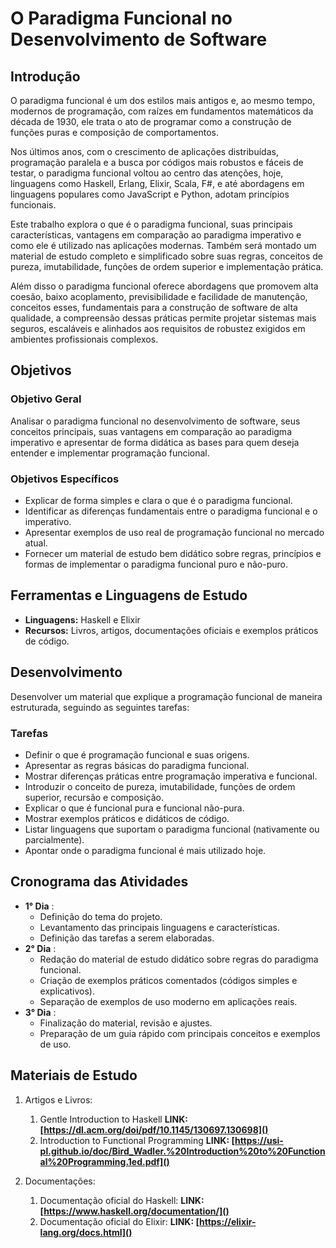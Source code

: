 # O Paradigma Funcional no Desenvolvimento de Software

## Introdução

O paradigma funcional é um dos estilos mais antigos e, ao mesmo tempo, modernos de programação, com raízes em fundamentos matemáticos da década de 1930, ele trata o ato de programar como a construção de funções puras e composição de comportamentos.

Nos últimos anos, com o crescimento de aplicações distribuídas, programação paralela e a busca por códigos mais robustos e fáceis de testar, o paradigma funcional voltou ao centro das atenções, hoje, linguagens como Haskell, Erlang, Elixir, Scala, F#, e até abordagens em linguagens populares como JavaScript e Python, adotam princípios funcionais.

Este trabalho explora o que é o paradigma funcional, suas principais características, vantagens em comparação ao paradigma imperativo e como ele é utilizado nas aplicações modernas. Também será montado um material de estudo completo e simplificado sobre suas regras, conceitos de pureza, imutabilidade, funções de ordem superior e implementação prática.

Além disso o paradigma funcional oferece abordagens que promovem alta coesão, baixo acoplamento, previsibilidade e facilidade de manutenção, conceitos esses, fundamentais para a construção de software de alta qualidade, a compreensão dessas práticas permite projetar sistemas mais seguros, escaláveis e alinhados aos requisitos de robustez exigidos em ambientes profissionais complexos.

## Objetivos

### Objetivo Geral

Analisar o paradigma funcional no desenvolvimento de software, seus conceitos principais, suas vantagens em comparação ao paradigma imperativo e apresentar de forma didática as bases para quem deseja entender e implementar programação funcional.

### Objetivos Específicos

* Explicar de forma simples e clara o que é o paradigma funcional.
* Identificar as diferenças fundamentais entre o paradigma funcional e o imperativo.
* Apresentar exemplos de uso real de programação funcional no mercado atual.
* Fornecer um material de estudo bem didático sobre regras, princípios e formas de implementar o paradigma funcional puro e não-puro.

## Ferramentas e Linguagens de Estudo

* **Linguagens:** Haskell e Elixir
* **Recursos:** Livros, artigos, documentações oficiais e exemplos práticos de código.

## Desenvolvimento

Desenvolver um material que explique a programação funcional de maneira estruturada, seguindo as seguintes tarefas:

### Tarefas

* Definir o que é programação funcional e suas origens.
* Apresentar as regras básicas do paradigma funcional.
* Mostrar diferenças práticas entre programação imperativa e funcional.
* Introduzir o conceito de pureza, imutabilidade, funções de ordem superior, recursão e composição.
* Explicar o que é funcional pura e funcional não-pura.
* Mostrar exemplos práticos e didáticos de código.
* Listar linguagens que suportam o paradigma funcional (nativamente ou parcialmente).
* Apontar onde o paradigma funcional é mais utilizado hoje.

## Cronograma das Atividades

* **1° Dia** :
  * Definição do tema do projeto.
  * Levantamento das principais linguagens e características.
  * Definição das tarefas a serem elaboradas.
* **2° Dia** :
  * Redação do material de estudo didático sobre regras do paradigma funcional.
  * Criação de exemplos práticos comentados (códigos simples e explicativos).
  * Separação de exemplos de uso moderno em aplicações reais.
* **3° Dia** :
  * Finalização do material, revisão e ajustes.
  * Preparação de um guia rápido com principais conceitos e exemplos de uso.

## Materiais de Estudo

1. Artigos e Livros:

   1. Gentle Introduction to Haskell
      **LINK: [https://dl.acm.org/doi/pdf/10.1145/130697.130698]()**
   2. Introduction to Functional Programming
      **LINK: [https://usi-pl.github.io/doc/Bird_Wadler.%20Introduction%20to%20Functional%20Programming.1ed.pdf]()**
2. Documentações:

   1. Documentação oficial do Haskell:
      **LINK: [https://www.haskell.org/documentation/]()**
   2. Documentação oficial do Elixir:
      **LINK: [https://elixir-lang.org/docs.html]()**

